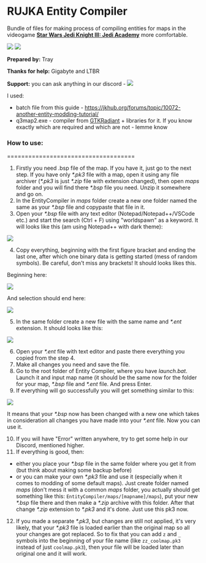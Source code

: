 # RUJKA Entity Compiler
Bundle of files for making process of compiling entities for maps in the videogame [**Star Wars Jedi Knight III: Jedi Academy**](https://en.wikipedia.org/wiki/Star_Wars_Jedi_Knight:_Jedi_Academy) more comfortable.

<a href="/%D0%9F%D1%80%D0%BE%D1%87%D1%82%D0%B8%20%D0%BC%D0%B5%D0%BD%D1%8F.md"><img src="https://img.shields.io/badge/Russian-blue.svg" /></a>
<a href="/README.md"><img src="https://img.shields.io/badge/English-blue.svg" /></a>

**Prepared by:** Tray

**Thanks for help:** Gigabyte and LTBR

**Support:** you can ask anything in our discord - 
<a href="https://discord.gg/cHBtdTh"><img src="https://img.shields.io/badge/discord-join-7289DA.svg?logo=discord&longCache=true&style=flat" /></a>

I used:
* batch file from this guide - https://jkhub.org/forums/topic/10072-another-entity-modding-tutorial/
* q3map2.exe - compiler from [GTKRadiant](https://github.com/id-Software/GtkRadiant) + libraries for it. If you know exactly which are required and which are not - lemme know

### How to use:
====================================
1. Firstly you need .bsp file of the map. If you have it, just go to the next step. If you have only *\*.pk3* file with a map, open it using any file archiver (*\*.pk3* is just *\*.zip* file with extension changed), then open *maps* folder and you will find there *\*.bsp* file you need. Unzip it somewhere and go on.
2. In the EntityCompiler in *maps* folder create a new one folder named the same as your *\*.bsp* file and copypaste that file in it.
3. Open your *\*.bsp* file with any text editor (Notepad/Notepad++/VSCode etc.) and start the search (Ctrl + F) using "worldspawn" as a keyword. It will looks like this (am using Notepad++ with dark theme):

![](https://i.imgur.com/q2dJ1bG.png)

4. Copy everything, beginning with the first figure bracket and ending the last one, after which one binary data is getting started (mess of random symbols). Be careful, don't miss any brackets! It should looks likes this.

Beginning here:

![](https://i.imgur.com/q2dJ1bG.png)

And selection should end here:

![](https://i.imgur.com/gcF9Mf7.png)

5. In the same folder create a new file with the same name and *\*.ent* extension. It should looks like this:

![](https://i.imgur.com/jFsyUaO.png)

6. Open your *\*.ent* file with text editor and paste there everything you copied from the step 4.
7. Make all changes you need and save the file.
8. Go to the root folder of Entity Compiler, where you have *launch.bat*. Launch it and input map name (it should be the same now for the folder for your map, *\*.bsp* file and *\*.ent* file. And press Enter.
9. If everything will go successfully you will get something similar to this:

![](https://i.imgur.com/1uVYmoJ.png)

It means that your *\*.bsp* now has been changed with a new one which takes in consideration all changes you have made into your *\*.ent* file. Now you can use it.

10. If you will have "Error" written anywhere, try to get some help in our Discord, mentioned higher.
11. If everything is good, then:
* either you place your *\*.bsp* file in the same folder where you get it from (but think about making some backup before)
* or you can make your own *\*.pk3* file and use it (especially when it comes to modding of some default maps). Just create folder named *maps* (don't mess it with a common *maps* folder, you actually should get something like this: `EntityCompiler/maps/[mapname]/maps`), put your new *\*.bsp* file there and then make a *\*.zip* archive with this folder. After that change *\*.zip* extension to *\*.pk3* and it's done. Just use this pk3 now.
12. If you made a separate *\*.pk3*, but changes are still not applied, it's very likely, that your *\*.pk3* file is loaded earlier than the original map so all your changes are got replaced. So to fix that you can add `z` and `_` symbols into the beginning of your file name (like `zz_coolmap.pk3` instead of just `coolmap.pk3`), then your file will be loaded later than original one and it will work.
